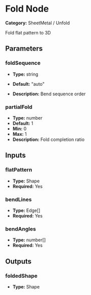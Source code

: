 
# Fold Node

**Category:** SheetMetal / Unfold

Fold flat pattern to 3D

## Parameters


### foldSequence
- **Type:** string
- **Default:** "auto"


- **Description:** Bend sequence order


### partialFold
- **Type:** number
- **Default:** 1
- **Min:** 0
- **Max:** 1
- **Description:** Fold completion ratio


## Inputs


### flatPattern
- **Type:** Shape
- **Required:** Yes



### bendLines
- **Type:** Edge[]
- **Required:** Yes



### bendAngles
- **Type:** number[]
- **Required:** Yes



## Outputs


### foldedShape
- **Type:** Shape




